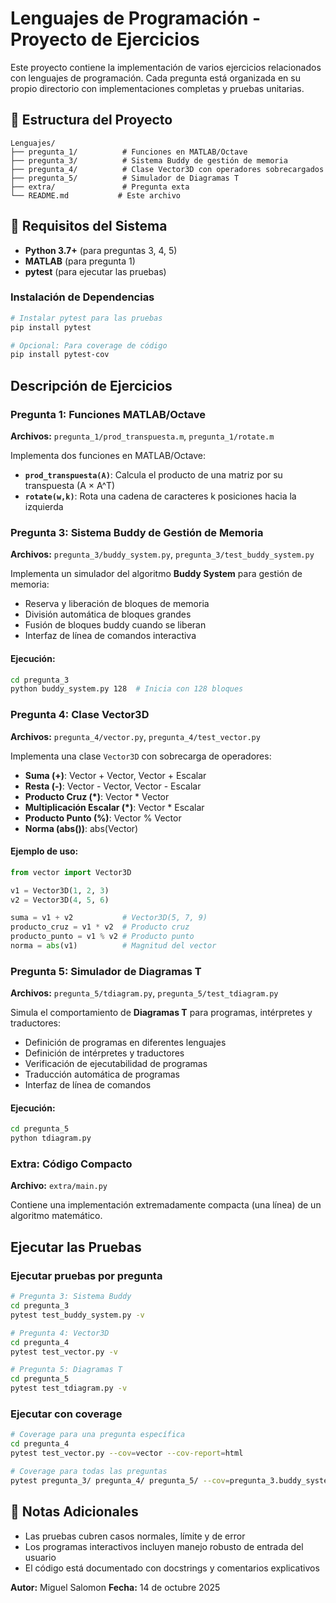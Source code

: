 # Lenguajes de Programación - Proyecto de Ejercicios

Este proyecto contiene la implementación de varios ejercicios relacionados con lenguajes de programación. Cada pregunta está organizada en su propio directorio con implementaciones completas y pruebas unitarias.

## 📁 Estructura del Proyecto

```
Lenguajes/
├── pregunta_1/          # Funciones en MATLAB/Octave
├── pregunta_3/          # Sistema Buddy de gestión de memoria
├── pregunta_4/          # Clase Vector3D con operadores sobrecargados
├── pregunta_5/          # Simulador de Diagramas T
├── extra/               # Pregunta exta
└── README.md           # Este archivo
```

## 🔧 Requisitos del Sistema

- **Python 3.7+** (para preguntas 3, 4, 5)
- **MATLAB** (para pregunta 1)
- **pytest** (para ejecutar las pruebas)

### Instalación de Dependencias

```bash
# Instalar pytest para las pruebas
pip install pytest

# Opcional: Para coverage de código
pip install pytest-cov
```

## Descripción de Ejercicios

### Pregunta 1: Funciones MATLAB/Octave
**Archivos:** `pregunta_1/prod_transpuesta.m`, `pregunta_1/rotate.m`

Implementa dos funciones en MATLAB/Octave:
- **`prod_transpuesta(A)`**: Calcula el producto de una matriz por su transpuesta (A × A^T)
- **`rotate(w,k)`**: Rota una cadena de caracteres k posiciones hacia la izquierda

### Pregunta 3: Sistema Buddy de Gestión de Memoria
**Archivos:** `pregunta_3/buddy_system.py`, `pregunta_3/test_buddy_system.py`

Implementa un simulador del algoritmo **Buddy System** para gestión de memoria:
- Reserva y liberación de bloques de memoria
- División automática de bloques grandes
- Fusión de bloques buddy cuando se liberan
- Interfaz de línea de comandos interactiva

#### Ejecución:
```bash
cd pregunta_3
python buddy_system.py 128  # Inicia con 128 bloques
```

### Pregunta 4: Clase Vector3D
**Archivos:** `pregunta_4/vector.py`, `pregunta_4/test_vector.py`

Implementa una clase `Vector3D` con sobrecarga de operadores:
- **Suma (+)**: Vector + Vector, Vector + Escalar
- **Resta (-)**: Vector - Vector, Vector - Escalar  
- **Producto Cruz (*)**: Vector * Vector
- **Multiplicación Escalar (*)**: Vector * Escalar
- **Producto Punto (%)**: Vector % Vector
- **Norma (abs())**: abs(Vector)

#### Ejemplo de uso:
```python
from vector import Vector3D

v1 = Vector3D(1, 2, 3)
v2 = Vector3D(4, 5, 6)

suma = v1 + v2           # Vector3D(5, 7, 9)
producto_cruz = v1 * v2  # Producto cruz
producto_punto = v1 % v2 # Producto punto
norma = abs(v1)          # Magnitud del vector
```

### Pregunta 5: Simulador de Diagramas T
**Archivos:** `pregunta_5/tdiagram.py`, `pregunta_5/test_tdiagram.py`

Simula el comportamiento de **Diagramas T** para programas, intérpretes y traductores:
- Definición de programas en diferentes lenguajes
- Definición de intérpretes y traductores
- Verificación de ejecutabilidad de programas
- Traducción automática de programas
- Interfaz de línea de comandos

#### Ejecución:
```bash
cd pregunta_5
python tdiagram.py
```

### Extra: Código Compacto
**Archivo:** `extra/main.py`

Contiene una implementación extremadamente compacta (una línea) de un algoritmo matemático.

## Ejecutar las Pruebas

### Ejecutar pruebas por pregunta
```bash
# Pregunta 3: Sistema Buddy
cd pregunta_3
pytest test_buddy_system.py -v

# Pregunta 4: Vector3D
cd pregunta_4
pytest test_vector.py -v

# Pregunta 5: Diagramas T
cd pregunta_5
pytest test_tdiagram.py -v
```

### Ejecutar con coverage
```bash
# Coverage para una pregunta específica
cd pregunta_4
pytest test_vector.py --cov=vector --cov-report=html

# Coverage para todas las preguntas
pytest pregunta_3/ pregunta_4/ pregunta_5/ --cov=pregunta_3.buddy_system --cov=pregunta_4.vector --cov=pregunta_5.tdiagram
```

## 📝 Notas Adicionales

- Las pruebas cubren casos normales, límite y de error
- Los programas interactivos incluyen manejo robusto de entrada del usuario
- El código está documentado con docstrings y comentarios explicativos

**Autor:** Miguel Salomon 
**Fecha:** 14 de octubre 2025  
